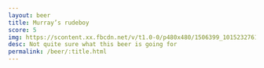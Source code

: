 ```yaml
---
layout: beer
title: Murray’s rudeboy
score: 5
img: https://scontent.xx.fbcdn.net/v/t1.0-0/p480x480/1506399_10152327616573745_36221798_n.jpg?oh=b8fa3fd921523968fe0b2ca56bef84c5&oe=5909D4B5
desc: Not quite sure what this beer is going for
permalink: /beer/:title.html
---
```

